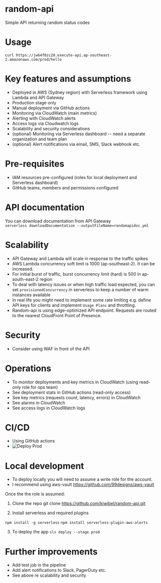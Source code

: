 # random-api
Simple API returning random status codes

# Usage
`curl https://jw64f0zc20.execute-api.ap-southeast-2.amazonaws.com/prod/hello`

# Key features and assumptions
- Deployed in AWS (Sydney region) with Serverless framework using Lambda and API Gateway
- Production stage only
- Manual deployment via GitHub actions
- Monitoring via CloudWatch (main metrics)
- Alerting with CloudWatch alerts
- Access logs via Cloudwatch logs
- Scalability and security considerations  
- (optional) Monitoring via Serverless dashboard -- need a separate organization and team plan
- (optional) Alert notifications via email, SMS, Slack webhook etc.

# Pre-requisites
- IAM resources pre-configured (roles for local deployment and Serverless dashboard)
- GitHub teams, members and permissions configured

# API documentation
You can download documentation from API Gateway  
`serverless downloadDocumentation --outputFileName=randomapidoc.yml`

# Scalability
- API Gateway and Lambda will scale in response to the traffic spikes
- AWS Lambda concurrency soft limit is 1000 (ap-southeast-2). It can be increased.
- For initial burst of traffic, burst concurrency limit (hard) is 500 in ap-south-east-2 region
- To deal with latency issues or when high traffic load expected, you can set `provisionedConcurrency` in serverless to keep a number of warm instances available
- In real life you might need to implement some rate limiting e.g. define API keys for clients and implement `Usage Plans` and throttling.
- Random-api is using edge-optimized API endpoint. Requests are routed to the nearest CloudFront Point of Presence.

# Security
- Consider using WAF in front of the API

# Operations
- To monitor deployments and key metrics in CloudWatch (using read-only role for ops team)
- See deployment stats in GitHub actions (read-only access)
- See key metrics (requests count, latency, errors) in CloudWatch
- See alarms in CloudWatch 
- See access logs in CloudWatch logs

# CI/CD
- Using GitHub actions  
- ![Deploy Prod](https://github.com/kiwibel/random-api/workflows/Deploy%20Prod/badge.svg)

# Local development

- To deploy locally you will need to assume a write role for the account.
- I recommend using aws-vault https://github.com/99designs/aws-vault

Once the the role is assumed:  
1. Clone the repo
git clone https://github.com/kiwibel/random-api.git

2. Install serverless and required plugins

`npm install -g serverless`
`npm install serverless-plugin-aws-alerts`

3. To deploy the app
`sls deploy --stage prod`

# Further improvements
- Add test job in the pipeline
- Add alert notifications to Slack, PagerDuty etc.
- See above re scalability and security
